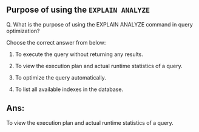 ## Purpose of using the `EXPLAIN ANALYZE`

Q. What is the purpose of using the EXPLAIN ANALYZE command in query optimization?

Choose the correct answer from below:
  
  1. To execute the query without returning any results.
  
  2. To view the execution plan and actual runtime statistics of a query.

  3. To optimize the query automatically.

  4. To list all available indexes in the database.

## Ans:
To view the execution plan and actual runtime statistics of a query.
